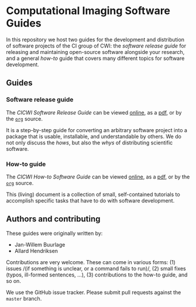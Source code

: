 # Computational Imaging Software Guides

In this repository we host two guides for the development and distribution of
software projects of the CI group of CWI: the _software release guide_ for
releasing and maintaining open-source software alongside your research, and a
general _how-to_ guide that covers many different topics for software
development.

## Guides
### Software release guide

The _CICWI Software Release Guide_ can be viewed
[online](https://cicwi.github.io/software-guidelines/software-release-guide), as a
[pdf](https://github.com/cicwi/software-guidelines/raw/master/docs/software-release-guide.pdf), or by the [`org`](https://github.com/cicwi/software-guidelines/raw/master/software-release-guide.org) source.

It is a step-by-step guide for converting an arbitrary software project into a
package that is usable, installable, and understandable by others. We do not
only discuss the _hows_, but also the _whys_ of distributing scientific
software.

### How-to guide

The _CICWI How-to Software Guide_  can be viewed
[online](https://cicwi.github.io/software-guidelines/how-to-guide), as a
[pdf](https://github.com/cicwi/software-guidelines/raw/master/docs/how-to-guide.pdf), or by the [`org`](https://github.com/cicwi/software-guidelines/raw/master/how-to-guide.org) source.

This (living) document is a collection of small, self-contained tutorials to
accomplish specific tasks that have to do with software development.

## Authors and contributing

These guides were originally written by:
- Jan-Willem Buurlage
- Allard Hendriksen

Contributions are very welcome. These can come in various forms: (1) issues /(if
something is unclear, or a command fails to run)/, (2) small fixes (typos,
ill-formed sentences, ...), (3) contributions to the how-to guide, and so on.

We use the GitHub issue tracker. Please submit pull requests against the
`master` branch.
